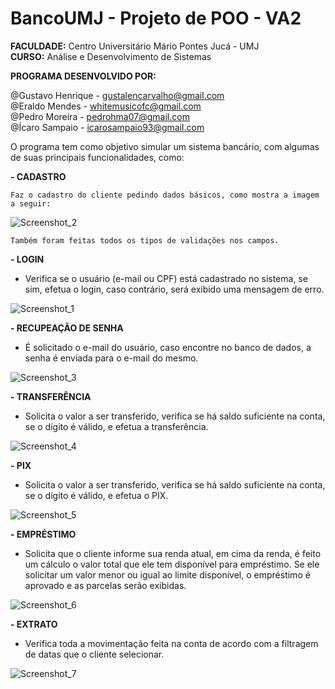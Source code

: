 # BancoUMJ - Projeto de POO - VA2

  <b>FACULDADE:</b> Centro Universitário Mário Pontes Jucá - UMJ</br>
  <b>CURSO:</b> Análise e Desenvolvimento de Sistemas</br>

  <b>PROGRAMA DESENVOLVIDO POR:</b>
  
  @Gustavo Henrique - gustalencarvalho@gmail.com</br>
  @Eraldo Mendes    - whitemusicofc@gmail.com</br>
  @Pedro Moreira    - pedrohma07@gmail.com</br>
  @Ícaro Sampaio    - icarosampaio93@gmail.com</br>
  
  O programa tem como objetivo simular um sistema bancário, com algumas de suas principais funcionalidades, como:
  
   <b>- CADASTRO</b></br>
   
    Faz o cadastro do cliente pedindo dados básicos, como mostra a imagem a seguir:
    
  ![Screenshot_2](https://user-images.githubusercontent.com/86691048/171876067-73700f9c-23b6-42c2-8602-9ba5c42b3a16.png)

    
    Também foram feitas todos os tipos de validações nos campos.
    
   <b>- LOGIN</b></br>
   
   - Verifica se o usuário (e-mail ou CPF) está cadastrado no sistema, se sim, efetua o login, caso contrário, será exibido uma mensagem de erro.

   ![Screenshot_1](https://user-images.githubusercontent.com/86691048/171875859-350db873-73a2-46bd-931e-05750a4b67f1.png)
   
   <b>- RECUPEAÇÃO DE SENHA</b></br>
   
   - É solicitado o e-mail do usuário, caso encontre no banco de dados, a senha é enviada para o e-mail do mesmo.

   ![Screenshot_3](https://user-images.githubusercontent.com/86691048/171876329-89c7ee37-5f4a-4381-9011-23c2aaad7eb4.png)

   
   <b>- TRANSFERÊNCIA</b></br>
   
   - Solicita o valor a ser transferido, verifica se há saldo suficiente na conta, se o dígito é válido, e efetua a transferência.

   ![Screenshot_4](https://user-images.githubusercontent.com/86691048/171876470-527e3f59-0dab-42aa-9501-998937dab2eb.png)

  
   <b>- PIX</b></br>
   
   - Solicita o valor a ser transferido, verifica se há saldo suficiente na conta, se o dígito é válido, e efetua o PIX.

   ![Screenshot_5](https://user-images.githubusercontent.com/86691048/171876564-afedd5eb-42ab-4aa5-9d9f-c968b3f5494a.png)

   
   <b>- EMPRÉSTIMO</b></br>
   
   - Solicita que o cliente informe sua renda atual, em cima da renda, é feito um cálculo o valor total que ele tem disponível para empréstimo. Se ele
   solicitar um valor menor ou igual ao limite disponível, o empréstimo é aprovado e as parcelas serão exibidas.
   
   ![Screenshot_6](https://user-images.githubusercontent.com/86691048/171876671-84e84138-2344-4596-9d7c-f3ed98942266.png)

   
   <b>- EXTRATO</b></br>
   
   - Verifica toda a movimentação feita na conta de acordo com a filtragem de datas que o cliente selecionar.

   ![Screenshot_7](https://user-images.githubusercontent.com/86691048/171876766-f893aec5-b9be-49b4-86f8-2e5cf1ce00b1.png)
